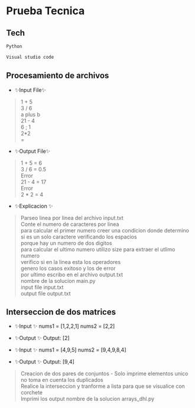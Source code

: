 # Prueba Tecnica

## Tech
```sh
Python
```
```sh
Visual studio code
```
## Procesamiento de archivos

- ✨Input File✨
> 1 + 5  
> 3 / 6  
> a plus b  
> 21 - 4  
> 6 ; 1  
> 2*2  
=
- ✨Output File✨
> 1 + 5 = 6  
> 3 / 6 = 0.5  
> Error  
> 21 - 4 = 17  
> Error  
> 2 * 2 = 4  

- ✨Explicacion ✨

> Parseo linea por linea del archivo input.txt  
> Conte el numero de caracteres por linea  
> para calcular el primer numero creer una condicion donde determino si es un solo caractere verificando los espacios  
> porque hay un numero de dos digitos  
> para calcular el ultimo numero utilizo size para extraer el utlimo numero  
> verifico si en la linea esta los operadores  
> genero los casos exitoso y los de error  
> por ultimo escribo en el archivo output.txt  
> nombre de la solucion main.py  
> input file input.txt  
> output file output.txt  


## Interseccion de dos matrices 

- ✨Input ✨
nums1 = [1,2,2,1]
nums2 = [2,2]

- ✨Output ✨
Output: [2]

- ✨Input ✨
nums1 = [4,9,5]
nums2 = [9,4,9,8,4]

- ✨Output ✨
Output: [9,4]

> Creacion de dos pares de conjuntos  - Solo imprime elementos unico no toma en cuenta los duplicados  
> Realice la interseccion y tranforme a lista para que se visualice con corchete  
> Imprimi los output 
> nombre de la solucion arrays_dhl.py  


